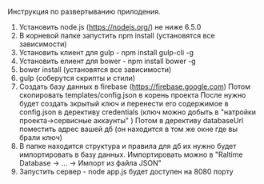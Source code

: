 Инструкция по развертыванию прилодения.

1. Установить node.js (https://nodejs.org/) не ниже 6.5.0 
2. В корневой папке запустить npm install (установятся все зависимости)
3. Установить клиент для gulp  - npm install gulp-cli -g
4. Установить елиент для bower - npm install bower -g
5. bower install (установятся все зависимости)
6. gulp (соберутся скрипты и стили)
6. Создать базу данных в firebase (https://firebase.google.com)
 Потом скопировать templates/config.json в корень проекта
 После нужно будет создать зкрытый ключ и перенести его содержимое в config.json в дерективу credentials (ключ можно добыть в "натройки проекта->сервисные аккаунты" )
 Потом в дерективу databaseUrl поместить адрес вашей дб (он находится в том же окне где вы брали ключ)
7. В папке находится структура и правила для дб их нужно будет импортировать в базу данных.
 Импортировать можно в "Raltime Database -> ... -> Импорт из файла JSON"
8. Запустить сервер - node app.js будет доступен на 8080 порту